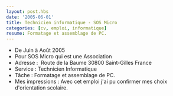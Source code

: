 ```yaml
---
layout: post.hbs
date: '2005-06-01'
title: Technicien informatique - SOS Micro
categories: [cv, emploi, informatique]
resume: Formatage et assemblage de PC.
---
```

* De Juin à Août 2005
* Pour SOS Micro qui est une Association
* Adresse : ­ Route de la Baume­ 30800­ Saint-Gilles­ France
* Service : Technicien Informatique­
* Tâche : Formatage et assemblage de PC.
* Mes impressions : Avec cet emploi j'ai pu confirmer mes choix d'orientation scolaire.